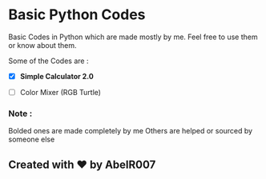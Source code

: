# Basic Python Codes

Basic Codes in Python which are made mostly by me. Feel free to use them or know about them.

Some of the Codes are :

- [x] **Simple Calculator 2.0**
- [ ] Color Mixer (RGB Turtle)


### Note :
Bolded ones are made completely by me
Others are helped or sourced by someone else

## Created with ❤️ by AbelR007
